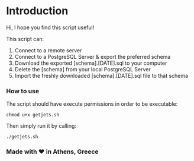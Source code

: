 # Introduction
Hi, I hope you find this script useful!

This script can:
1. Connect to a remote server
2. Connect to a PostgreSQL Server & export the preferred schema
3. Download the exported [schema].[DATE].sql to your computer
4. Delete the [schema] from your local PostgreSQL Server
5. Import the freshly downloaded [schema].[DATE].sql file to that schema

### How to use
The script should have execute permissions in order to be executable:
```
chmod u+x getjets.sh
```
Then simply run it by calling:
```
./getjets.sh
```

### Made with ❤ in Athens, Greece
